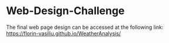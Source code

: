 # Web-Design-Challenge

The final web page design can be accessed at the following link: https://florin-vasiliu.github.io/WeatherAnalysis/


